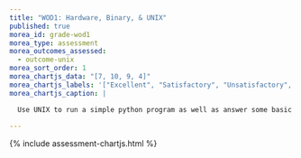 ```yaml
---
title: "WOD1: Hardware, Binary, & UNIX"
published: true
morea_id: grade-wod1
morea_type: assessment
morea_outcomes_assessed:
  - outcome-unix
morea_sort_order: 1
morea_chartjs_data: "[7, 10, 9, 4]"
morea_chartjs_labels: '["Excellent", "Satisfactory", "Unsatisfactory", "No submission"]'
morea_chartjs_caption: |

  Use UNIX to run a simple python program as well as answer some basic Binary encoding & Hardware questions. "Excellent" indicates the submission was correct & on time, "Satisfactory" is correct but late or includes some minor mistake if on time, and "Unsatisfactory" represents an incorrect submission.
  
---
```


{% include assessment-chartjs.html %}

